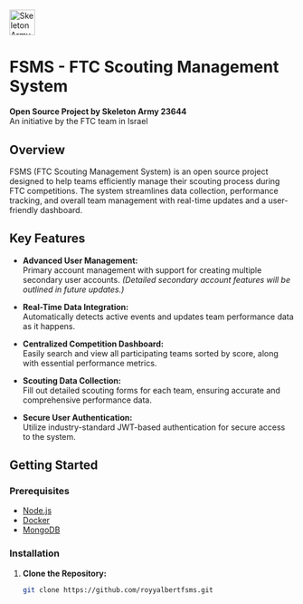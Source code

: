 # 

<img src="https://cdn.discordapp.com/attachments/1102920851608834098/1346973444750971024/WhatsApp_2025-03-06_00.30.23_076ad47c.jpg?ex=67ca2246&is=67c8d0c6&hm=fe12aadd90e154296b7ecf288c4c7497ae971dafa5d986cf1d68aab8fdaa75bd&" alt="Skeleton Army 23644" width="45" />

# FSMS - FTC Scouting Management System

**Open Source Project by Skeleton Army 23644**  
An initiative by the FTC team in Israel

## Overview

FSMS (FTC Scouting Management System) is an open source project designed to help teams efficiently manage their scouting process during FTC competitions. The system streamlines data collection, performance tracking, and overall team management with real-time updates and a user-friendly dashboard.

## Key Features

- **Advanced User Management:**  
  Primary account management with support for creating multiple secondary user accounts. *(Detailed secondary account features will be outlined in future updates.)*
  
- **Real-Time Data Integration:**  
  Automatically detects active events and updates team performance data as it happens.
  
- **Centralized Competition Dashboard:**  
  Easily search and view all participating teams sorted by score, along with essential performance metrics.
  
- **Scouting Data Collection:**  
  Fill out detailed scouting forms for each team, ensuring accurate and comprehensive performance data.
  
- **Secure User Authentication:**  
  Utilize industry-standard JWT-based authentication for secure access to the system.

## Getting Started

### Prerequisites

- [Node.js](https://nodejs.org/)
- [Docker](https://www.docker.com/)
- [MongoDB](https://www.mongodb.com/)

### Installation

1. **Clone the Repository:**
   ```bash
   git clone https://github.com/royyalbertfsms.git
